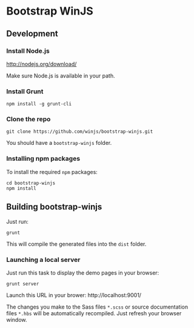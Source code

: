 ﻿# Bootstrap WinJS

## Development

### Install Node.js

http://nodejs.org/download/

Make sure Node.js is available in your path.

### Install Grunt

```
npm install -g grunt-cli
```

### Clone the repo

```
git clone https://github.com/winjs/bootstrap-winjs.git
```

You should have a `bootstrap-winjs` folder.

### Installing npm packages

To install the required `npm` packages:

```
cd bootstrap-winjs
npm install
```

## Building bootstrap-winjs

Just run:

```
grunt
```

This will compile the generated files into the `dist` folder.

### Launching a local server

Just run this task to display the demo pages in your browser:

```
grunt server
```

Launch this URL in your brower: http://localhost:9001/

The changes you make to the Sass files `*.scss` or source documentation files `*.hbs` will be automatically recompiled. Just refresh your browser window.
